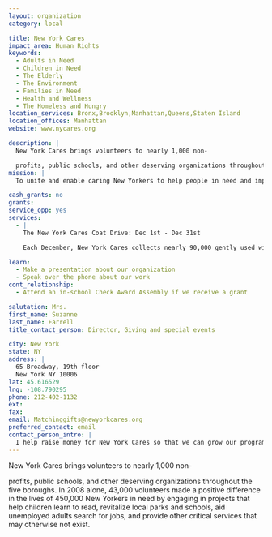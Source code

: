 ```yaml
---
layout: organization
category: local

title: New York Cares
impact_area: Human Rights
keywords: 
  - Adults in Need
  - Children in Need
  - The Elderly
  - The Environment
  - Families in Need
  - Health and Wellness
  - The Homeless and Hungry
location_services: Bronx,Brooklyn,Manhattan,Queens,Staten Island
location_offices: Manhattan
website: www.nycares.org

description: |
  New York Cares brings volunteers to nearly 1,000 non-

  profits, public schools, and other deserving organizations throughout the five boroughs. In 2008 alone, 43,000 volunteers made a positive difference in the lives of 450,000 New Yorkers in need by engaging in projects that help children learn to read, revitalize local parks and schools, aid unemployed adults search for jobs, and provide other critical services that may otherwise not exist.
mission: |
  To unite and enable caring New Yorkers to help people in need and improve our city through volunteer service and creative giving. 

cash_grants: no
grants: 
service_opp: yes
services: 
  - |
    The New York Cares Coat Drive: Dec 1st - Dec 31st

    Each December, New York Cares collects nearly 90,000 gently used winter coats and distributes them to thousands of men, women, and children who would otherwise go without. You can help by organizing your own coat drive and inspiring your family, teachers, and fellow students to give the gift of warmth. Set up a collection site in your school—wherever you choose—and run a coat drive of your own. New York Cares will supply you with posters to promote your collection. All we ask is that you provide the coat collection containers and deliver the coats to our Manhattan warehouse.

learn: 
  - Make a presentation about our organization
  - Speak over the phone about our work
cont_relationship: 
  - Attend an in-school Check Award Assembly if we receive a grant

salutation: Mrs.
first_name: Suzanne
last_name: Farrell
title_contact_person: Director, Giving and special events

city: New York
state: NY
address: |
  65 Broadway, 19th floor  
  New York NY 10006
lat: 45.616529
lng: -108.790295
phone: 212-402-1132
ext: 
fax: 
email: Matchinggifts@newyorkcares.org
preferred_contact: email
contact_person_intro: |
  I help raise money for New York Cares so that we can grow our programs by hiring more staff to create additional projects and deploy more volunteers out in the community. I've been working here for 7-years and have done everything from providing local soup kitchens with a steady stream of volunteers, to making it possible for volunteers to send holiday gifts to families who need them, to what I do now - raise money so that New York Cares continues to make it possible for people to volunteer at the places that need help most.
---
```

New York Cares brings volunteers to nearly 1,000 non-

profits, public schools, and other deserving organizations throughout the five boroughs. In 2008 alone, 43,000 volunteers made a positive difference in the lives of 450,000 New Yorkers in need by engaging in projects that help children learn to read, revitalize local parks and schools, aid unemployed adults search for jobs, and provide other critical services that may otherwise not exist.